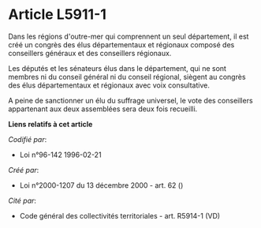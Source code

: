# Article L5911-1

Dans les régions d'outre-mer qui comprennent un seul département, il est créé un congrès des élus départementaux et régionaux
composé des conseillers généraux et des conseillers régionaux.

Les députés et les sénateurs élus dans le département, qui ne sont membres ni du conseil général ni du conseil régional,
siègent au congrès des élus départementaux et régionaux avec voix consultative.

A peine de sanctionner un élu du suffrage universel, le vote des conseillers appartenant aux deux assemblées sera deux fois
recueilli.

**Liens relatifs à cet article**

_Codifié par_:

  - Loi n°96-142 1996-02-21

_Créé par_:

  - Loi n°2000-1207 du 13 décembre 2000 - art. 62 ()

_Cité par_:

  - Code général des collectivités territoriales - art. R5914-1 (VD)
